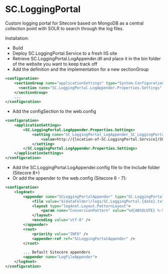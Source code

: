 # SC.LoggingPortal
Custom logging portal for Sitecore based on MongoDB as a central collection point with SOLR to search through the log files.

Installation:
- Build
- Deploy SC.LoggingPortal.Service to a fresh IIS site
- Retrieve SC.LoggingPortal.LogAppender.dll and place it in the bin folder of the website you want to keep track off
- Add the definition and the implementation for a new sectionGroup

``` xml
<configuration>    
    <sectionGroup name="applicationSettings" type="System.Configuration.ApplicationSettingsGroup, System, Version=4.0.0.0, Culture=neutral, PublicKeyToken=b77a5c561934e089">
      <section name="SC.LoggingPortal.LogAppender.Properties.Settings" type="System.Configuration.ClientSettingsSection, System, Version=4.0.0.0, Culture=neutral, PublicKeyToken=b77a5c561934e089" requirePermission="false"/>
    </sectionGroup>
    ...
</configuration>
```

- Add the configSection to the web.config
``` xml
<configuration>
    <applicationSettings>
        <SC.LoggingPortal.LogAppender.Properties.Settings>
            <setting name="SC_LoggingPortal_LogAppender_SC_LoggingPortal_LogAppender_Service_SCLogger" serializeAs="String">
                <value>http://{location-of-SC.LoggingPortal.Service}/SCLogger.svc</value>
            </setting>
        </SC.LoggingPortal.LogAppender.Properties.Settings>
    </applicationSettings>
</configuration>
```

- Add the SC.LoggingPortal.LogAppender.config file to the Include folder (Sitecore 8+)
- Or add the appender to the web.config (Sitecore 6 - 7):

``` xml
<configuration>
    <log4net>
        <appender name="SCLoggingPortalAppender" type="SC.LoggingPortal.LogAppender.Log4NetMongoAppender, SC.LoggingPortal.LogAppender">
            <file value="$(dataFolder)/logs/SC.LoggingPortal.{date}.txt" />
            <layout type="log4net.Layout.PatternLayout">
                <param name="ConversionPattern" value="%d{ABSOLUTE} %-5p %c{1}:%L - %m%n" />
            </layout>
            <encoding value="utf-8" />
        </appender>
        <root>
            <priority value="INFO" />
            <appender-ref ref="SCLoggingPortalAppender" />
        </root>

        ... Default Sitecore appenders
        <appender name="LogFileAppender">
    </log4net>
</configuration>
```